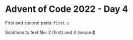 # Advent of Code 2022 - Day 4

First and second parts: `first.c`

Solutions to test file: 2 (first) and 4 (second)
